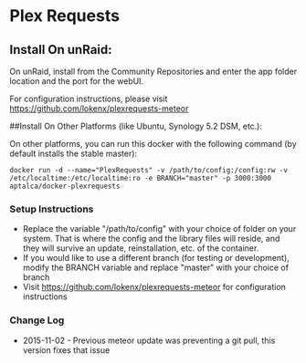# Plex Requests 

## Install On unRaid:

On unRaid, install from the Community Repositories and enter the app folder location and the port for the webUI.

For configuration instructions, please visit https://github.com/lokenx/plexrequests-meteor

##Install On Other Platforms (like Ubuntu, Synology 5.2 DSM, etc.):

On other platforms, you can run this docker with the following command (by default installs the stable master):

```
docker run -d --name="PlexRequests" -v /path/to/config:/config:rw -v /etc/localtime:/etc/localtime:ro -e BRANCH="master" -p 3000:3000 aptalca/docker-plexrequests
```

### Setup Instructions
- Replace the variable "/path/to/config" with your choice of folder on your system. That is where the config and the library files will reside, and they will survive an update, reinstallation, etc. of the container.
- If you would like to use a different branch (for testing or development), modify the BRANCH variable and replace "master" with your choice of branch
- Visit https://github.com/lokenx/plexrequests-meteor for configuration instructions

### Change Log  
- 2015-11-02 - Previous meteor update was preventing a git pull, this version fixes that issue
